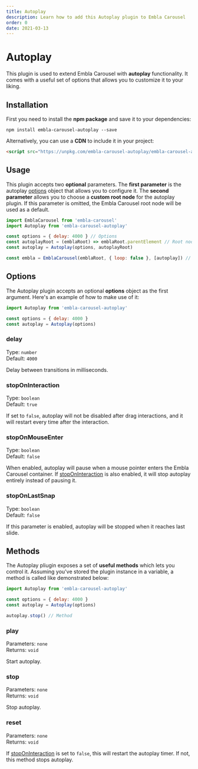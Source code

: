```yaml
---
title: Autoplay
description: Learn how to add this Autoplay plugin to Embla Carousel
order: 0
date: 2021-03-13
---
```


# Autoplay

This plugin is used to extend Embla Carousel with **autoplay** functionality. It comes with a useful set of options that allows you to customize it to your liking.

## Installation

First you need to install the **npm package** and save it to your dependencies:

```shell
npm install embla-carousel-autoplay --save
```

Alternatively, you can use a **CDN** to include it in your project:

```html
<script src="https://unpkg.com/embla-carousel-autoplay/embla-carousel-autoplay.umd.js"></script>
```

## Usage

This plugin accepts two **optional** parameters. The **first parameter** is the autoplay [options](/plugins/autoplay/#options) object that allows you to configure it. The **second parameter** allows you to choose a **custom root node** for the autoplay plugin. If this parameter is omitted, the Embla Carousel root node will be used as a default.

```js
import EmblaCarousel from 'embla-carousel'
import Autoplay from 'embla-carousel-autoplay'

const options = { delay: 4000 } // Options
const autoplayRoot = (emblaRoot) => emblaRoot.parentElement // Root node
const autoplay = Autoplay(options, autoplayRoot)

const embla = EmblaCarousel(emblaRoot, { loop: false }, [autoplay]) // Add plugin
```

## Options

The Autoplay plugin accepts an optional **options** object as the first argument. Here's an example of how to make use of it:

```js
import Autoplay from 'embla-carousel-autoplay'

const options = { delay: 4000 }
const autoplay = Autoplay(options)
```

### delay

Type: <BrandPrimaryText>`number`</BrandPrimaryText>  
Default: <BrandSecondaryText>`4000`</BrandSecondaryText>

Delay between transitions in milliseconds.

### stopOnInteraction

Type: <BrandPrimaryText>`boolean`</BrandPrimaryText>  
Default: <BrandSecondaryText>`true`</BrandSecondaryText>

If set to `false`, autoplay will not be disabled after drag interactions, and it will restart every time after the interaction.

### stopOnMouseEnter

Type: <BrandPrimaryText>`boolean`</BrandPrimaryText>  
Default: <BrandSecondaryText>`false`</BrandSecondaryText>

When enabled, autoplay will pause when a mouse pointer enters the Embla Carousel container. If [stopOnInteraction](/plugins/autoplay/#stoponinteraction) is also enabled, it will stop autoplay entirely instead of pausing it.

### stopOnLastSnap

Type: <BrandPrimaryText>`boolean`</BrandPrimaryText>  
Default: <BrandSecondaryText>`false`</BrandSecondaryText>

If this parameter is enabled, autoplay will be stopped when it reaches last slide.

## Methods

The Autoplay pliugin exposes a set of **useful methods** which lets you control it. Assuming you've stored the plugin instance in a variable, a method is called like demonstrated below:

```js
import Autoplay from 'embla-carousel-autoplay'

const options = { delay: 4000 }
const autoplay = Autoplay(options)

autoplay.stop() // Method
```

### play

Parameters: <BrandPrimaryText>`none`</BrandPrimaryText>  
Returns: <BrandSecondaryText>`void`</BrandSecondaryText>

Start autoplay.

### stop

Parameters: <BrandPrimaryText>`none`</BrandPrimaryText>  
Returns: <BrandSecondaryText>`void`</BrandSecondaryText>

Stop autoplay.

### reset

Parameters: <BrandPrimaryText>`none`</BrandPrimaryText>  
Returns: <BrandSecondaryText>`void`</BrandSecondaryText>

If [stopOnInteraction](/plugins/autoplay/#stoponinteraction) is set to `false`, this will restart the autoplay timer. If not, this method stops autoplay.
